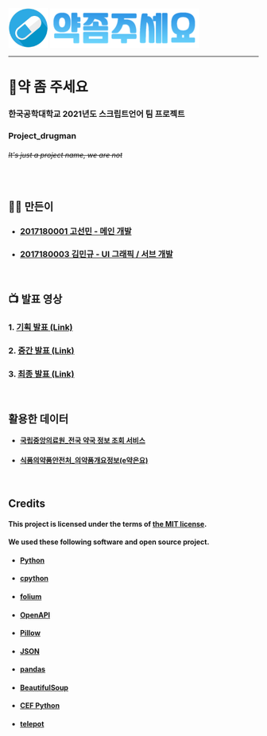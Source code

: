 <img src="resource/medicine.png" width="80" height="80"/> <img src="resource/text.png"/>
<hr>

# 💊약 좀 주세요 
### 한국공학대학교 2021년도 스크립트언어 팀 프로젝트
### Project_drugman
###### ~~It's just a project name, we are not~~
<br>

## 👨‍💻 만든이
- ### [2017180001 고선민 - 메인 개발](https://github.com/go4521304)
- ### [2017180003 김민규 - UI 그래픽 / 서브 개발](https://github.com/Seulkyu42)
<br>

## 📺 발표 영상
### 1. [기획 발표 (Link)](https://youtu.be/TfKivWyBMBw)
### 2. [중간 발표 (Link)](https://youtu.be/3oB_EcqZcCc)
### 3. [최종 발표 (Link)](https://youtu.be/gVyeVjX2zFQ)
<br>

## 활용한 데이터
- #### [국립중앙의료원_전국 약국 정보 조회 서비스](https://www.data.go.kr/iim/api/selectAPIAcountView.do)
- #### [식품의약품안전처_의약품개요정보(e약은요)](https://www.data.go.kr/iim/api/selectAPIAcountView.do)
<br>

## Credits
#### This project is licensed under the terms of [the MIT license](https://github.com/go4521304/Project_drugman/blob/feature/main_gui/LICENSE).  
#### We used these following software and open source project.
- #### [Python](https://www.python.org/)
- #### [cpython](https://github.com/python/cpython)
- #### [folium](https://github.com/python-visualization/folium)
- #### [OpenAPI](https://github.com/OAI/OpenAPI-Specification)
- #### [Pillow](https://github.com/python-pillow/Pillow)
- #### [JSON](https://www.json.org)
- #### [pandas](https://github.com/pandas-dev/pandas)
- #### [BeautifulSoup](https://github.com/akalongman/python-beautifulsoup)
- #### [CEF Python](https://github.com/cztomczak/cefpython)
- #### [telepot](https://github.com/nickoala/telepot)
